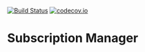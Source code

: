 [![Build Status](https://api.travis-ci.org/symbiote-h2020/SubscriptionManager.svg?branch=staging)](https://api.travis-ci.org/symbiote-h2020/SubscriptionManager)
[![codecov.io](https://codecov.io/github/symbiote-h2020/SubscriptionManager/branch/master/graph/badge.svg)](https://codecov.io/github/symbiote-h2020/SubscriptionManager)

# Subscription Manager
